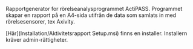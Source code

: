Rapportgenerator for rörelseanalysprogrammet ActiPASS. Programmet skapar en rapport på en A4-sida utifrån de data som samlats in med rörelsesensorer, tex Axivity.

[Här](Installation/Aktivitetsrapport Setup.msi) finns en installer. Installern kräver admin-rättigheter.
